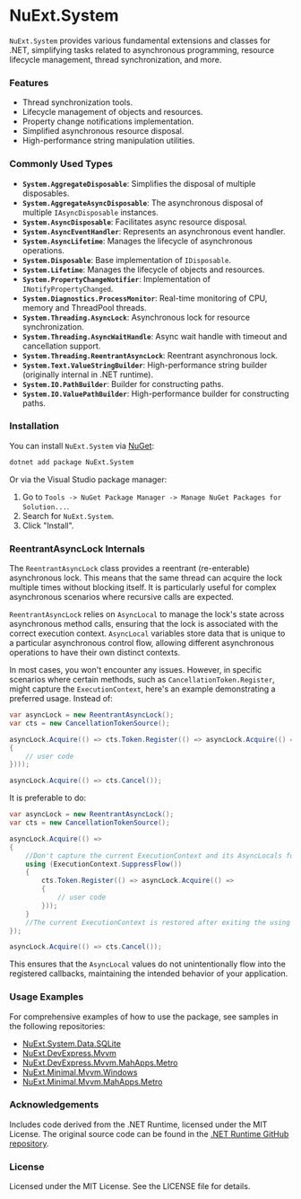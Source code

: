 # NuExt.System

`NuExt.System` provides various fundamental extensions and classes for .NET, simplifying tasks related to asynchronous programming, resource lifecycle management, thread synchronization, and more.

### Features

- Thread synchronization tools.
- Lifecycle management of objects and resources.
- Property change notifications implementation.
- Simplified asynchronous resource disposal.
- High-performance string manipulation utilities.

### Commonly Used Types

- **`System.AggregateDisposable`**: Simplifies the disposal of multiple disposables.
- **`System.AggregateAsyncDisposable`**: The asynchronous disposal of multiple `IAsyncDisposable` instances.
- **`System.AsyncDisposable`**: Facilitates async resource disposal.
- **`System.AsyncEventHandler`**: Represents an asynchronous event handler.
- **`System.AsyncLifetime`**: Manages the lifecycle of asynchronous operations.
- **`System.Disposable`**: Base implementation of `IDisposable`.
- **`System.Lifetime`**: Manages the lifecycle of objects and resources.
- **`System.PropertyChangeNotifier`**: Implementation of `INotifyPropertyChanged`.
- **`System.Diagnostics.ProcessMonitor`**: Real-time monitoring of CPU, memory and ThreadPool threads.
- **`System.Threading.AsyncLock`**: Asynchronous lock for resource synchronization.
- **`System.Threading.AsyncWaitHandle`**: Async wait handle with timeout and cancellation support.
- **`System.Threading.ReentrantAsyncLock`**: Reentrant asynchronous lock.
- **`System.Text.ValueStringBuilder`**: High-performance string builder (originally internal in .NET runtime).
- **`System.IO.PathBuilder`**: Builder for constructing paths.
- **`System.IO.ValuePathBuilder`**: High-performance builder for constructing paths.

### Installation

You can install `NuExt.System` via [NuGet](https://www.nuget.org/):

```sh
dotnet add package NuExt.System
```

Or via the Visual Studio package manager:

1. Go to `Tools -> NuGet Package Manager -> Manage NuGet Packages for Solution...`.
2. Search for `NuExt.System`.
3. Click "Install".

### ReentrantAsyncLock Internals

The `ReentrantAsyncLock` class provides a reentrant (re-enterable) asynchronous lock. This means that the same thread can acquire the lock multiple times without blocking itself. It is particularly useful for complex asynchronous scenarios where recursive calls are expected.

`ReentrantAsyncLock` relies on `AsyncLocal` to manage the lock's state across asynchronous method calls, ensuring that the lock is associated with the correct execution context. `AsyncLocal` variables store data that is unique to a particular asynchronous control flow, allowing different asynchronous operations to have their own distinct contexts.

In most cases, you won't encounter any issues. However, in specific scenarios where certain methods, such as `CancellationToken.Register`, might capture the `ExecutionContext`, here's an example demonstrating a preferred usage. Instead of:

```csharp
var asyncLock = new ReentrantAsyncLock();
var cts = new CancellationTokenSource();

asyncLock.Acquire(() => cts.Token.Register(() => asyncLock.Acquire(() =>
{
    // user code
})));

asyncLock.Acquire(() => cts.Cancel());
```

It is preferable to do:

```csharp
var asyncLock = new ReentrantAsyncLock();
var cts = new CancellationTokenSource();

asyncLock.Acquire(() => 
{
    //Don't capture the current ExecutionContext and its AsyncLocals for CancellationToken.Register
    using (ExecutionContext.SuppressFlow())
    {
        cts.Token.Register(() => asyncLock.Acquire(() =>
        {
            // user code
        }));
    }
    //The current ExecutionContext is restored after exiting the using block
});

asyncLock.Acquire(() => cts.Cancel());
```

This ensures that the `AsyncLocal` values do not unintentionally flow into the registered callbacks, maintaining the intended behavior of your application.

### Usage Examples

For comprehensive examples of how to use the package, see samples in the following repositories:

- [NuExt.System.Data.SQLite](https://github.com/IvanGit/NuExt.System.Data.SQLite)
- [NuExt.DevExpress.Mvvm](https://github.com/IvanGit/NuExt.DevExpress.Mvvm)
- [NuExt.DevExpress.Mvvm.MahApps.Metro](https://github.com/IvanGit/NuExt.DevExpress.Mvvm.MahApps.Metro)
- [NuExt.Minimal.Mvvm.Windows](https://github.com/IvanGit/NuExt.Minimal.Mvvm.Windows)
- [NuExt.Minimal.Mvvm.MahApps.Metro](https://github.com/IvanGit/NuExt.Minimal.Mvvm.MahApps.Metro)

### Acknowledgements

Includes code derived from the .NET Runtime, licensed under the MIT License. The original source code can be found in the [.NET Runtime GitHub repository](https://github.com/dotnet/runtime).

### License

Licensed under the MIT License. See the LICENSE file for details.
